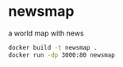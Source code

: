 # newsmap
a world map with news

```bash
docker build -t newsmap .
docker run -dp 3000:80 newsmap
```

